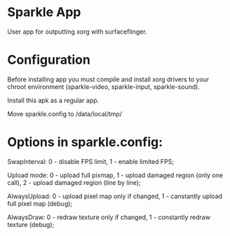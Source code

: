 # Sparkle App

User app for outputting xorg with surfaceflinger.

# Configuration

Before installing app you must compile and install xorg drivers to your chroot environment (sparkle-video, sparkle-input, sparkle-sound).

Install this apk as a regular app.

Move sparkle.config to /data/local/tmp/



# Options in sparkle.config:

SwapInterval: 0 - disable FPS limit, 1 - enable limited FPS;

Upload mode: 0 - upload full pixmap, 1 - upload damaged region (only one call), 2 - upload damaged region (line by line);

AlwaysUpload: 0 - upload pixel map only if changed, 1 - canstantly upload full pixel map (debug);

AlwaysDraw: 0 - redraw texture only if changed, 1 - constantly redraw texture (debug);

